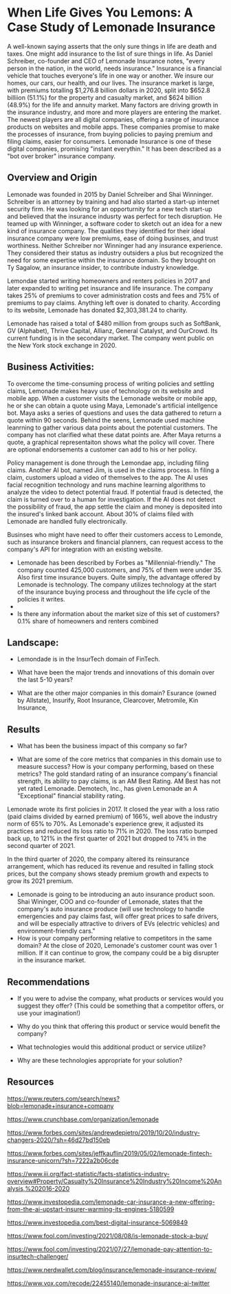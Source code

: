 # When Life Gives You Lemons:  A Case Study of Lemonade Insurance

A well-known saying asserts that the only sure things in life are death and taxes.  One might add insurance to the list of sure things in life.  As Daniel Schreiber, co-founder and CEO of Lemonade Insurance notes, "every person in the nation, in the world, needs insurance."  Insurance is a financial vehicle that touches everyone's life in one way or another.  We insure our homes, our cars, our health, and our lives.  The insurance market is large, with premiums totalling $1,276.8 billion dollars in 2020, split into $652.8 billiion (51.1%) for the property and casualty market, and $624 billion (48.9%) for the life and annuity market.  Many factors are driving growth in the insurance industry, and more and more players are entering the market.  The newest players are all digital companies, offering a range of insurance products on websites and mobile apps.  These companies promise to make the processes of insurance, from buying policies to paying premium and filing claims, easier for consumers.  Lemonade Insurance is one of these digital companies, promising "instant everythin."  It has been described as a "bot over broker" insurance company.    

## Overview and Origin

Lemonade was founded in 2015 by Daniel Schreiber and Shai Winninger.  Schreiber is an attorney by training and had also started a start-up internet security firm.  He was looking for an opporturnity for a new tech start-up and believed that the insurance indusrty was perfect for tech disruption.  He teamed up with Winninger, a  software coder to sketch out an idea for a new kind of insurance company.  The qualities they identified for their ideal insurance company were low premiums, ease of doing businses, and trust worthiness.  Neither Schreiber nor Winninger had any insurance experience.  They considered their status as industry outsiders a plus but recognized the need for some expertise within the insurance domain.  So they brought on Ty Sagalow, an insurance insider, to contribute industry knowledge. 

Lemondae started writing homeowners and renters policies in 2017 and later expanded to writing pet insurance and life insurance.  The company takes 25% of premiums to cover administration costs and fees and 75% of premiums to pay claims.  Anything left over is donated to charity.  According to its website, Lemonade has donated $2,303,381.24 to charity.

Lemonade has raised a total of $480 million from groups such as SoftBank, GV (Alphabet), Thrive Capital, Allianz, General Catalyst, and OurCrowd.  Its current funding is in the secondary market.  The company went public on the New York stock exchange in 2020.

## Business Activities:

To overcome the time-consuming process of writing policies and settling claims, Lemonade makes heavy use of technology on its website and mobile app.  When a customer visits the Lemonade website or mobile app, he or she can obtain a quote using Maya, Lemonade's artificial intellgence bot.  Maya asks a series of questions and uses the data gathered to return a quote within 90 seconds.  Behind the seens, Lemonade used machine leanrning to gather various data points about the potential customers.  The company has not clarified what these datat points are.  After Maya returns a quote, a graphical representaiton shows what the policy will cover.  There are optional endorsements a customer can add to his or her policy.  

Policy management is done through the Lemondae app, including filing claims.  Another AI bot, named Jim, is used in the claims process.  In filing a claim, customers upload a video of themselves to the app.  The AI uses facial recognition technology and runs machine learning algorithms to analyze the video to detect potential fraud.  If potential fraud is detected, the claim is turned over to a human for investigation.  If the AI does not detect the possibility of fraud, the app settle the claim and money is deposited into the insured's linked bank account.  About 30% of claims filed with Lemonade are handled fully electronically. 

Businses who might have need to offer their customers access to Lemonde, such as insurance brokers and financial planners, can request access to the company's API for integration with an existing website.  

* Lemonade has been described by Forbes as "Millennial-friendly."  The company counted 425,000 customers, and 75% of them were under 35.  Also first time insurance buyers.  Quite simply, the advantage offered by Lemonade is technology.  The company utilizes technology at the start of the insurance buying process and throughout the life cycle of the policies it writes.  
* 
*  Is there any information about the market size of this set of customers?  0.1% share of homeowners and renters combined 


## Landscape:

* Lemondade is in the InsurTech domain of FinTech.

* What have been the major trends and innovations of this domain over the last 5-10 years?

* What are the other major companies in this domain? Esurance (owned by Allstate), Insurify, Root Insurance, Clearcover, Metromile, Kin Insurance, 


## Results

* What has been the business impact of this company so far?

* What are some of the core metrics that companies in this domain use to measure success? How is your company performing, based on these metrics?  The gold standard rating of an insurance company's financial strength, its ability to pay claims, is an AM Best Rating.  AM Best has not yet rated Lemonade.  Demotech, Inc., has given Lemonade an A "Exceptional" financial stability rating.

Lemonade wrote its first policies in 2017.  It closed the year with a loss ratio (paid claims divided by earned premium) of 166%, well above the industry norm of 65% to 70%.  As Lemonade's experience grew, it adjusted its practices and reduced its loss ratio to 71% in 2020.  The loss ratio bumped back up, to 121% in the first quarter of 2021 but dropped to 74% in the second quarter of 2021.  

 In the third quarter of 2020, the company altered its reinsurance arrangement, which has reduced its revenue and resulted in falling stock prices, but the company shows steady premium growth and expects to grow its 2021 premium.  


* Lemonade is going to be introducing an auto insurance product soon.  Shai Wininger, COO and co-founder of Lemonade, states that the company's auto insurance produce (will use technology to handle emergencies and pay claims fast, will offer great prices to safe drivers, and will be especially attractive to drivers of EVs (electric  vehicles) and environment-friendly cars." 
* How is your company performing relative to competitors in the same domain?  At the close of 2020, Lemonade's customer count was over 1 million.  If it can continue to grow, the company could be a big disrupter in the insurance market.  


## Recommendations

* If you were to advise the company, what products or services would you suggest they offer? (This could be something that a competitor offers, or use your imagination!)

* Why do you think that offering this product or service would benefit the company?

* What technologies would this additional product or service utilize?

* Why are these technologies appropriate for your solution?

## Resources

https://www.reuters.com/search/news?blob=lemonade+insurance+company

https://www.crunchbase.com/organization/lemonade

https://www.forbes.com/sites/andrewdepietro/2019/10/20/industry-changers-2020/?sh=46d27bd150eb

https://www.forbes.com/sites/jeffkauflin/2019/05/02/lemonade-fintech-insurance-unicorn/?sh=7222a2b06cde

https://www.iii.org/fact-statistic/facts-statistics-industry-overview#Property/Casualty%20Insurance%20Industry%20Income%20Analysis,%202016-2020

https://www.investopedia.com/lemonade-car-insurance-a-new-offering-from-the-ai-upstart-insurer-warming-its-engines-5180599

https://www.investopedia.com/best-digital-insurance-5069849

https://www.fool.com/investing/2021/08/08/is-lemonade-stock-a-buy/

https://www.fool.com/investing/2021/07/27/lemonade-pay-attention-to-insurtech-challenger/

https://www.nerdwallet.com/blog/insurance/lemonade-insurance-review/

https://www.vox.com/recode/22455140/lemonade-insurance-ai-twitter

